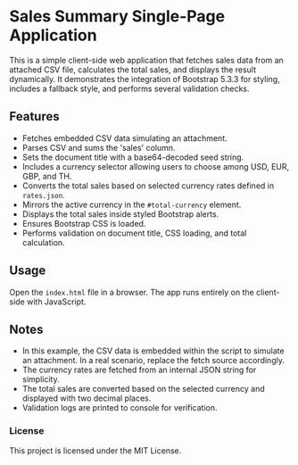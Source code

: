 # Sales Summary Single-Page Application

This is a simple client-side web application that fetches sales data from an attached CSV file, calculates the total sales, and displays the result dynamically. It demonstrates the integration of Bootstrap 5.3.3 for styling, includes a fallback style, and performs several validation checks.

## Features

- Fetches embedded CSV data simulating an attachment.
- Parses CSV and sums the 'sales' column.
- Sets the document title with a base64-decoded seed string.
- Includes a currency selector allowing users to choose among USD, EUR, GBP, and TH.
- Converts the total sales based on selected currency rates defined in `rates.json`.
- Mirrors the active currency in the `#total-currency` element.
- Displays the total sales inside styled Bootstrap alerts.
- Ensures Bootstrap CSS is loaded.
- Performs validation on document title, CSS loading, and total calculation.

## Usage

Open the `index.html` file in a browser. The app runs entirely on the client-side with JavaScript.

## Notes

- In this example, the CSV data is embedded within the script to simulate an attachment. In a real scenario, replace the fetch source accordingly.
- The currency rates are fetched from an internal JSON string for simplicity.
- The total sales are converted based on the selected currency and displayed with two decimal places.
- Validation logs are printed to console for verification.

### License

This project is licensed under the MIT License.